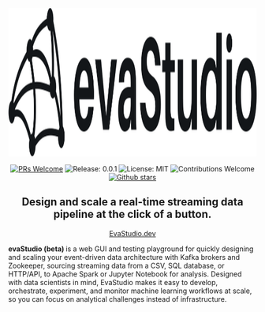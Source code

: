 <div align="center">
   <img src="./src/assets/logo.svg" height=300/>
<div>

[![PRs Welcome](https://img.shields.io/badge/PRs-welcome-brightgreen.svg)](https://github.com/oslabs-beta/evastudio)
![Release: 0.0.1](https://img.shields.io/badge/Release-0.0.1-red)
![License: MIT](https://img.shields.io/badge/License-MIT-orange.svg)
![Contributions Welcome](https://img.shields.io/badge/Contributions-welcome-blue.svg)
[![Github stars](https://img.shields.io/github/stars/oslabs-beta/evastudio?style=social)](https://github.com/oslabs-beta/evaStudio)

<h2>Design and scale a real-time streaming data pipeline at the click of a button.</h2>

[EvaStudio.dev](http://www.evastudio.dev/)

<p align="left"> <b> evaStudio (beta) </b> is a web GUI and testing playground for quickly designing and scaling your event-driven data architecture with Kafka brokers and Zookeeper, sourcing streaming data from a CSV, SQL database, or HTTP/API, to Apache Spark or Jupyter Notebook for analysis. Designed with data scientists in mind, EvaStudio makes it easy to develop, orchestrate, experiment, and monitor machine learning workflows at scale, so you can focus on analytical challenges instead of infrastructure.</p>
